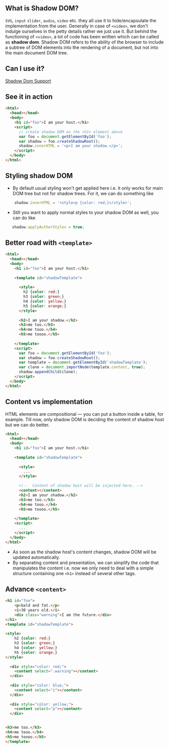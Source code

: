 ## What is Shadow DOM?

`SVG`, `input` `slider`, `audio`, `video` etc. they all use it to hide/encapsulate the implementation from the user. Generally in case of `<video>`, we don't indulge ourselves in the petty details rather we just use it. But behind the functioning of `<video>`, a lot of code has been written which can be called as **shadow dom**. Shadow DOM refers to the ability of the browser to include a subtree of DOM elements into the rendering of a document, but not into the main document DOM tree.


## Can I use it?

[Shadow Dom Support](http://caniuse.com/#search=shadow%20dom)

## See it in action

```html
<html>
  <head></head>
  <body>
    <h1 id="foo">I am your host.</h1>
    <script>
      // create shadow DOM on the <h1> element above
      var foo = document.getElementById('foo');
      var shadow = foo.createShadowRoot();
      shadow.innerHTML = '<p>I am your shadow.</p>';
    </script>
  </body>
</html>
```

## Styling shadow DOM

- By default usual styling won't get applied here i.e. it only works for main DOM tree but not for shadow trees. For it, we can do something like

```js
    shadow.innerHTML = '<style>p {color: red;}</style>';
```
 - Still you want to apply normal styles to your shadow DOM as well, you can do like
 
 ```js
    shadow.applyAuthorStyles = true;
 ```
 

## Better road with `<template>` 

```html
<html>
  <head></head>
  <body>
    <h1 id="foo">I am your host.</h1>
    
    <template id="shadowTemplate">
    
      <style>
        h2 {color: red;}
        h3 {color: green;}
        h4 {color: yellow;}
        h5 {color: orange;}    
      </style>
      
      <h2>I am your shadow.</h2>
      <h3>me too.</h3>
      <h4>me tooo.</h4>
      <h5>me toooo.</h5>  
      
    </template>
    <script>
      var foo = document.getElementById('foo');
      var shadow = foo.createShadowRoot();
      var template = document.getElementById('shadowTemplate');
      var clone = document.importNode(template.content, true);
      shadow.appendChild(clone);
    </script>
  </body>
</html>
```

## Content vs implementation

HTML elements are compositional — you can put a button inside a table, for example. Till now, only shadow DOM is deciding the content of shadow host but we can do better. 

```html
<html>
  <head></head>
  <body>
    <h1 id="foo">I am your host.</h1>
    
    <template id="shadowTemplate">
    
      <style>
        ...
      </style>
      
      <!--  Content of shadow host will be injected here. -->
      <content></content>
      <h2>I am your shadow.</h2>
      <h3>me too.</h3>
      <h4>me tooo.</h4>
      <h5>me toooo.</h5>  
      
    </template>
    <script>
      ... 
    </script>
  </body>
</html>
```

- As soon as the shadow host's content changes, shadow DOM will be updated automatically. 
- By separating content and presentation, we can simplify the code that manipulates the content i.e. now we only need to deal with a simple structure containing one `<h1>` instead of several other tags.


## Advance `<content>`

```html
<h1 id="foo">
    <p>bald and fat.</p>
    <i>30 years old.</i>
    <div class="warning">I am the future.</div>    
</h1>
<template id="shadowTemplate">
    
<style>
    h2 {color: red;}
    h3 {color: green;}
    h4 {color: yellow;}
    h5 {color: orange;}    
</style>
    
  <div style="color: red;">
    <content select=".warning"></content>
  </div>
    
  <div style="color: blue;">
    <content select="i"></content>
  </div>
    
  <div style="color: yellow;">
    <content select="p"></content>
  </div>
    

<h3>me too.</h3>
<h4>me tooo.</h4>
<h5>me toooo.</h5>    
</template>
```

